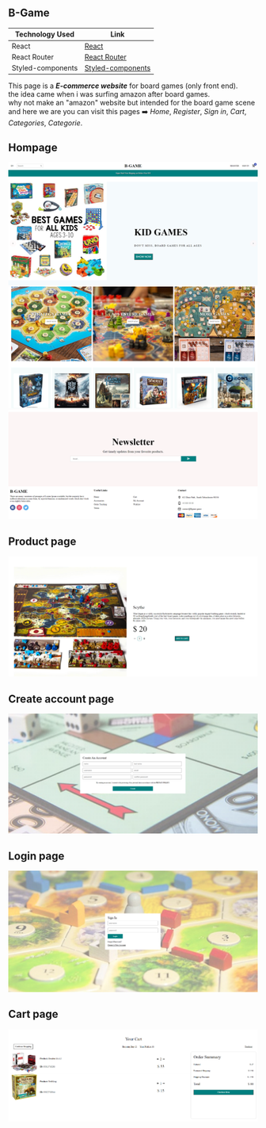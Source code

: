 ## B-Game 

Technology Used  | Link
------------- | -------------
React  | [React](https://reactjs.org/)
React Router  | [React Router](https://reactrouter.com/)
Styled-components  | [Styled-components](https://styled-components.com/docs/api)

This page is a ***E-commerce website*** for board games (only front end). <br>
the idea came when i was surfing amazon after board games. <br>
why not make an "amazon" website but intended for the board game scene and here we are 
you can visit this pages :arrow_right: *Home*, *Register*, *Sign in*, *Cart*, *Categories*, *Categorie*.      

## Hompage ##
![Alt text](https://github.com/FredrikThunberg/b-game-app/blob/master/B-game-photos/B-game1.png)
![Alt text](https://github.com/FredrikThunberg/b-game-app/blob/master/B-game-photos/B-game2.png)
![Alt text](https://github.com/FredrikThunberg/b-game-app/blob/master/B-game-photos/B-game3.png)

## Product page ##
![Alt text](https://github.com/FredrikThunberg/b-game-app/blob/master/B-game-photos/B-game-productpage.png)

## Create account page ##
![Alt text](https://github.com/FredrikThunberg/b-game-app/blob/master/B-game-photos/B-game-createaccount.png)

## Login page ##
![Alt text](https://github.com/FredrikThunberg/b-game-app/blob/master/B-game-photos/B-game-login.png)

## Cart page ##
![Alt text](https://github.com/FredrikThunberg/b-game-app/blob/master/B-game-photos/B-game-cart.png)

